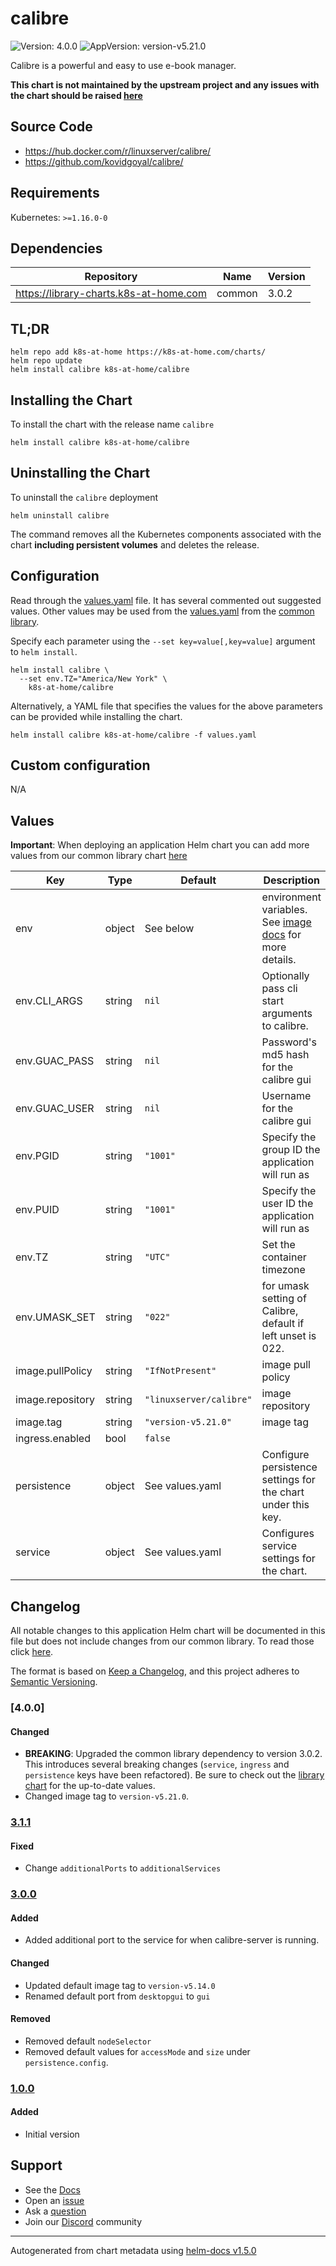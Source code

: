 # calibre

![Version: 4.0.0](https://img.shields.io/badge/Version-4.0.0-informational?style=flat-square) ![AppVersion: version-v5.21.0](https://img.shields.io/badge/AppVersion-version--v5.21.0-informational?style=flat-square)

Calibre is a powerful and easy to use e-book manager.

**This chart is not maintained by the upstream project and any issues with the chart should be raised [here](https://github.com/k8s-at-home/charts/issues/new/choose)**

## Source Code

* <https://hub.docker.com/r/linuxserver/calibre/>
* <https://github.com/kovidgoyal/calibre/>

## Requirements

Kubernetes: `>=1.16.0-0`

## Dependencies

| Repository | Name | Version |
|------------|------|---------|
| https://library-charts.k8s-at-home.com | common | 3.0.2 |

## TL;DR

```console
helm repo add k8s-at-home https://k8s-at-home.com/charts/
helm repo update
helm install calibre k8s-at-home/calibre
```

## Installing the Chart

To install the chart with the release name `calibre`

```console
helm install calibre k8s-at-home/calibre
```

## Uninstalling the Chart

To uninstall the `calibre` deployment

```console
helm uninstall calibre
```

The command removes all the Kubernetes components associated with the chart **including persistent volumes** and deletes the release.

## Configuration

Read through the [values.yaml](./values.yaml) file. It has several commented out suggested values.
Other values may be used from the [values.yaml](https://github.com/k8s-at-home/library-charts/tree/main/charts/stable/common/values.yaml) from the [common library](https://github.com/k8s-at-home/library-charts/tree/main/charts/stable/common).

Specify each parameter using the `--set key=value[,key=value]` argument to `helm install`.

```console
helm install calibre \
  --set env.TZ="America/New York" \
    k8s-at-home/calibre
```

Alternatively, a YAML file that specifies the values for the above parameters can be provided while installing the chart.

```console
helm install calibre k8s-at-home/calibre -f values.yaml
```

## Custom configuration

N/A

## Values

**Important**: When deploying an application Helm chart you can add more values from our common library chart [here](https://github.com/k8s-at-home/library-charts/tree/main/charts/stable/common)

| Key | Type | Default | Description |
|-----|------|---------|-------------|
| env | object | See below | environment variables. See [image docs](https://docs.linuxserver.io/images/docker-calibre#environment-variables-e) for more details. |
| env.CLI_ARGS | string | `nil` | Optionally pass cli start arguments to calibre. |
| env.GUAC_PASS | string | `nil` | Password's md5 hash for the calibre gui |
| env.GUAC_USER | string | `nil` | Username for the calibre gui |
| env.PGID | string | `"1001"` | Specify the group ID the application will run as |
| env.PUID | string | `"1001"` | Specify the user ID the application will run as |
| env.TZ | string | `"UTC"` | Set the container timezone |
| env.UMASK_SET | string | `"022"` | for umask setting of Calibre, default if left unset is 022. |
| image.pullPolicy | string | `"IfNotPresent"` | image pull policy |
| image.repository | string | `"linuxserver/calibre"` | image repository |
| image.tag | string | `"version-v5.21.0"` | image tag |
| ingress.enabled | bool | `false` |  |
| persistence | object | See values.yaml | Configure persistence settings for the chart under this key. |
| service | object | See values.yaml | Configures service settings for the chart. |

## Changelog

All notable changes to this application Helm chart will be documented in this file but does not include changes from our common library. To read those click [here](https://github.com/k8s-at-home/library-charts/tree/main/charts/stable/common#changelog).

The format is based on [Keep a Changelog](https://keepachangelog.com/en/1.0.0/), and this project adheres to [Semantic Versioning](https://semver.org/spec/v2.0.0.html).

### [4.0.0]

#### Changed

- **BREAKING**: Upgraded the common library dependency to version 3.0.2. This introduces several breaking changes (`service`, `ingress` and `persistence` keys have been refactored).
  Be sure to check out the [library chart](https://github.com/k8s-at-home/library-charts/blob/common-3.0.2/charts/stable/common/) for the up-to-date values.
- Changed image tag to `version-v5.21.0`.

### [3.1.1]

#### Fixed

- Change `additionalPorts` to `additionalServices`

### [3.0.0]

#### Added

- Added additional port to the service for when calibre-server is running.

#### Changed

- Updated default image tag to `version-v5.14.0`
- Renamed default port from `desktopgui` to `gui`

#### Removed

- Removed default `nodeSelector`
- Removed default values for `accessMode` and `size` under `persistence.config`.

### [1.0.0]

#### Added

- Initial version

[3.1.1]: #3.1.1
[3.0.0]: #3.0.0
[1.0.0]: #1.0.0

## Support

- See the [Docs](https://docs.k8s-at-home.com/our-helm-charts/getting-started/)
- Open an [issue](https://github.com/k8s-at-home/charts/issues/new/choose)
- Ask a [question](https://github.com/k8s-at-home/organization/discussions)
- Join our [Discord](https://discord.gg/sTMX7Vh) community

----------------------------------------------
Autogenerated from chart metadata using [helm-docs v1.5.0](https://github.com/norwoodj/helm-docs/releases/v1.5.0)
